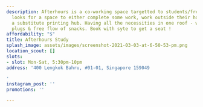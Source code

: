 ```yaml
---
description: Afterhours is a co-working space targetted to students/freelancers who
  looks for a space to either complete some work, work outside their homes or needs
  a substitute printing hub. Having all the necessities in one roof - wifi, power
  plugs & free flow of snacks. Book with syte to get a seat !
affordability: "$"
title: Afterhours Study
splash_image: assets/images/screenshot-2021-03-03-at-6-50-53-pm.png
location_scout: []
slots:
- slot: Mon-Sat, 5:30pm-10pm
address: '400 Lengkok Bahru, #01-01, Singapore 159049

'
instagram_post: ''
promotions: ''

---
```


